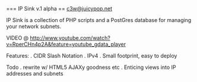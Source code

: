 === IP Sink v.1 alpha ==
c3w@juicypop.net

IP Sink is a collection of PHP scripts and a PostGres database for managing your network subnets.

VIDEO @ http://www.youtube.com/watch?v=RperCHn4p2A&feature=youtube_gdata_player

Features:
	. CIDR Slash Notation
	. IPv4
	. Small footprint, easy to deploy

Todo
	. rewrite w/ HTML5 AJAXy goodness etc
	. Enticing views into IP addresses and subnets


	
